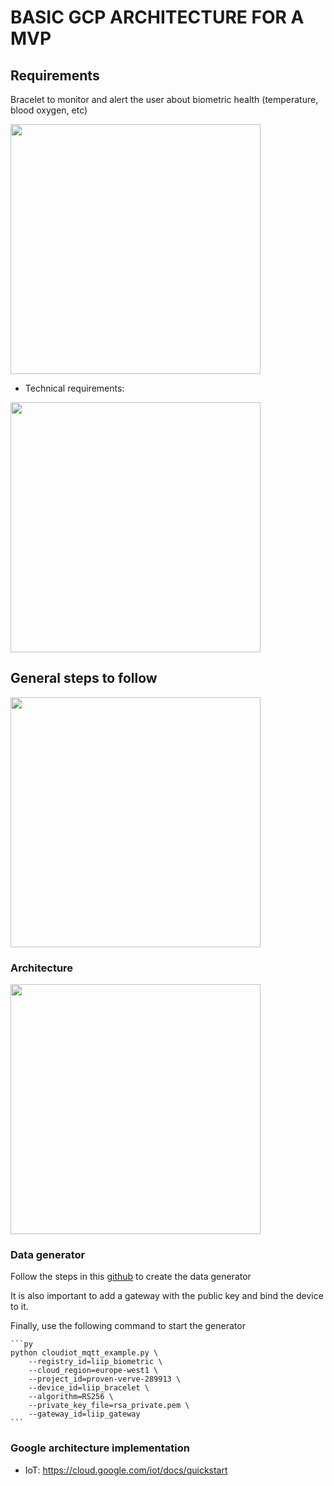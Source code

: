 # BASIC GCP ARCHITECTURE FOR A MVP

## Requirements

Bracelet to monitor and alert the user about biometric health (temperature, blood oxygen, etc)

<img src="./img/basic_requirements.png" width=400px>

* Technical requirements:

<img src="./img/tech_requirements.png" height=400px>


## General steps to follow

<img src="./img/steps.png" width=400px>


### Architecture

<img src="./img/architecture.png" width=400px>


### Data generator

Follow the steps in this [github](https://github.com/GoogleCloudPlatform/python-docs-samples/tree/master/iot/api-client/mqtt_example) to create the data generator

It is also important to add a gateway with the public key and bind the device to it.

Finally, use the following command to start the generator

    ```py
    python cloudiot_mqtt_example.py \
        --registry_id=liip_biometric \
        --cloud_region=europe-west1 \
        --project_id=proven-verve-289913 \
        --device_id=liip_bracelet \
        --algorithm=RS256 \
        --private_key_file=rsa_private.pem \
        --gateway_id=liip_gateway
    ```


### Google architecture implementation

* IoT: https://cloud.google.com/iot/docs/quickstart




